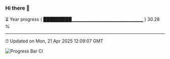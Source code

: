 ### Hi there 👋

⏳ Year progress { █████████▁▁▁▁▁▁▁▁▁▁▁▁▁▁▁▁▁▁▁▁▁ } 30.28 %

---

⏰ Updated on Mon, 21 Apr 2025 12:09:07 GMT

![Progress Bar CI](https://github.com/liununu/liununu/workflows/Progress%20Bar%20CI/badge.svg)

